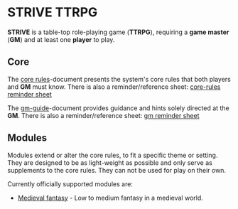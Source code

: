 # STRIVE TTRPG
**STRIVE** is a table-top role-playing game (**TTRPG**), requiring a **game master** (**GM**) and at least one **player** to play. 

## Core
The [core rules](documents/en/core-rules.md)-document presents the system's core rules that both players and **GM** must know. There is also a reminder/reference sheet: [core-rules reminder sheet](./documents/en/core-rules-reminder-sheet.md)

The [gm-guide](documents/en/gm-guide.md)-document provides guidance and hints solely directed at the **GM**. There is also a reminder/reference sheet: [gm reminder sheet](./documents/en/gm-reminder-sheet.md)

## Modules
Modules extend or alter the core rules, to fit a specific theme or setting. They are designed to be as light-weight as possible and only serve as supplements to the core rules. They can not be used for play on their own. 

Currently officially supported modules are:
* [Medieval fantasy](documents/en/fantasy-rules.md) - Low to medium fantasy in a medieval world. 
